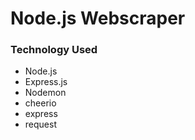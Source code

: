 # Node.js Webscraper

### Technology Used
* Node.js
* Express.js
* Nodemon
* cheerio
* express
* request
